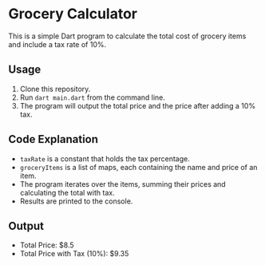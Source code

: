 # Grocery Calculator

This is a simple Dart program to calculate the total cost of grocery items and include a tax rate of 10%.

## Usage
1. Clone this repository.
2. Run `dart main.dart` from the command line.
3. The program will output the total price and the price after adding a 10% tax.

## Code Explanation
- `taxRate` is a constant that holds the tax percentage.
- `groceryItems` is a list of maps, each containing the name and price of an item.
- The program iterates over the items, summing their prices and calculating the total with tax.
- Results are printed to the console.

## Output
- Total Price: $8.5
- Total Price with Tax (10%): $9.35
